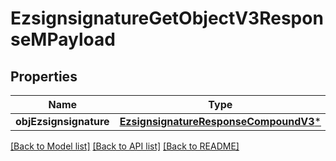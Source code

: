 # EzsignsignatureGetObjectV3ResponseMPayload

## Properties
Name | Type | Description | Notes
------------ | ------------- | ------------- | -------------
**objEzsignsignature** | [**EzsignsignatureResponseCompoundV3***](EzsignsignatureResponseCompoundV3.md) |  | 

[[Back to Model list]](../README.md#documentation-for-models) [[Back to API list]](../README.md#documentation-for-api-endpoints) [[Back to README]](../README.md)


